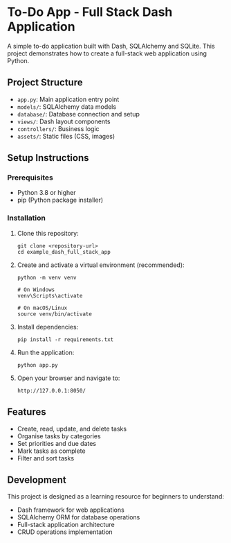 # To-Do App - Full Stack Dash Application

A simple to-do application built with Dash, SQLAlchemy and SQLite. This project demonstrates how to create a full-stack web application using Python.

## Project Structure

- `app.py`: Main application entry point
- `models/`: SQLAlchemy data models
- `database/`: Database connection and setup
- `views/`: Dash layout components
- `controllers/`: Business logic
- `assets/`: Static files (CSS, images)

## Setup Instructions

### Prerequisites
- Python 3.8 or higher
- pip (Python package installer)

### Installation

1. Clone this repository:
   ```
   git clone <repository-url>
   cd example_dash_full_stack_app
   ```

2. Create and activate a virtual environment (recommended):
   ```
   python -m venv venv
   
   # On Windows
   venv\Scripts\activate
   
   # On macOS/Linux
   source venv/bin/activate
   ```

3. Install dependencies:
   ```
   pip install -r requirements.txt
   ```

4. Run the application:
   ```
   python app.py
   ```

5. Open your browser and navigate to:
   ```
   http://127.0.0.1:8050/
   ```

## Features

- Create, read, update, and delete tasks
- Organise tasks by categories
- Set priorities and due dates
- Mark tasks as complete
- Filter and sort tasks

## Development

This project is designed as a learning resource for beginners to understand:
- Dash framework for web applications
- SQLAlchemy ORM for database operations
- Full-stack application architecture
- CRUD operations implementation
